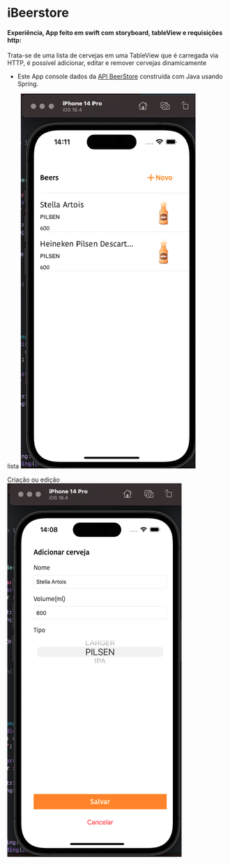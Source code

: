 # iBeerstore
#### Experiência, App feito em swift com storyboard, tableView e requisições http:
Trata-se de uma lista de cervejas em uma TableView que é carregada via HTTP, é possível adicionar, editar e remover cervejas dinamicamente
  - Este App console dados da [API BeerStore](https://github.com/Lipe1994/BeerStore) construída com Java usando Spring.

  lista
    ![Example img](list_beer.png)


  Criação ou edição
    ![Example img](add_beer.png)

